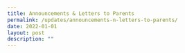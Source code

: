 ```yaml
---
title: Announcements & Letters to Parents
permalink: /updates/announcements-n-letters-to-parents/
date: 2022-01-01
layout: post
description: ""
---
```

